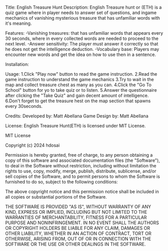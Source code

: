 Title: English Treasure Hunt
Description: English Treasure hunt or (ETH) is a quiz game where in player needs to answer set of questions, and ingame mechanics of vanishing mysterious treasure that has unfamiliar words with it's meaning.

Features:
-Vanishing treasures: that has unfamiliar words that appears every 30 seconds, where in every collected words are needed to proceed to the next level.
-Answer sensitivity: The player must answer it correctly so that he does not get the intelligence deduction.
-Vocabulary base: Players may encounter new words and get the idea on how to use then in a sentence.

Installation:

Usage:
1.Click "Play now" button to read the game instruction.
2.Read the game instruction to understand the game mechanics
3.Try to wait in the map and collect treasure chest as many as you can.
4.Click the "Go To School" button for yo to take quiz or to listen.
5.Answer the questionnaire after clicking the "Take Quiz" and gain decent amount of intelligence.
6.Don't forget to get the treasure hest on the map section that spawns every 30seconds.

Credits:
Developed by: Matt Abellana
Game Design by: Matt Abellana

License:
English Treasure Hunt(ETH) is licensed under MIT License.

MIT License

Copyright (c) 2024 hdosai

Permission is hereby granted, free of charge, to any person obtaining a copy
of this software and associated documentation files (the "Software"), to deal
in the Software without restriction, including without limitation the rights
to use, copy, modify, merge, publish, distribute, sublicense, and/or sell
copies of the Software, and to permit persons to whom the Software is
furnished to do so, subject to the following conditions:

The above copyright notice and this permission notice shall be included in all
copies or substantial portions of the Software.

THE SOFTWARE IS PROVIDED "AS IS", WITHOUT WARRANTY OF ANY KIND, EXPRESS OR
IMPLIED, INCLUDING BUT NOT LIMITED TO THE WARRANTIES OF MERCHANTABILITY,
FITNESS FOR A PARTICULAR PURPOSE AND NONINFRINGEMENT. IN NO EVENT SHALL THE
AUTHORS OR COPYRIGHT HOLDERS BE LIABLE FOR ANY CLAIM, DAMAGES OR OTHER
LIABILITY, WHETHER IN AN ACTION OF CONTRACT, TORT OR OTHERWISE, ARISING FROM,
OUT OF OR IN CONNECTION WITH THE SOFTWARE OR THE USE OR OTHER DEALINGS IN THE
SOFTWARE.
